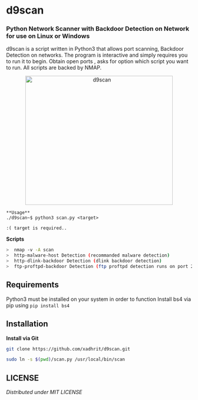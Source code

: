 # d9scan
###  Python Network Scanner with Backdoor Detection on Network for use on Linux or Windows

d9scan is a script written in Python3 that allows  port scanning, Backdoor Detection on networks.  The program is interactive and simply requires you to run it to begin.  Obtain open ports , asks for option which script you want to run. All scripts are backed by NMAP.


<p align="center" >
<img src="https://pbs.twimg.com/media/E171I5gVIAAG5wa?format=png&name=large" height="350px" width="400px"  alt="d9scan" />
</p>

```
**Usage**
./d9scan~$ python3 scan.py <target>

:( target is required..

```



**Scripts**

```bash
>  nmap -v -A scan
>  http-malware-host Detection (recommanded malware detection) 
>  http-dlink-backdoor Detection (dlink backdoor detection)
>  ftp-proftpd-backdoor Detection (ftp proftpd detection runs on port 21)

```

## Requirements
Python3 must be installed on your system in order to function
Install bs4 via pip using `pip install bs4`

## Installation

**Install via Git**

```bash
git clone https://github.com/xadhrit/d9scan.git 
```

```bash
sudo ln -s $(pwd)/scan.py /usr/local/bin/scan
```

## LICENSE
*Distributed under MIT LICENSE*


